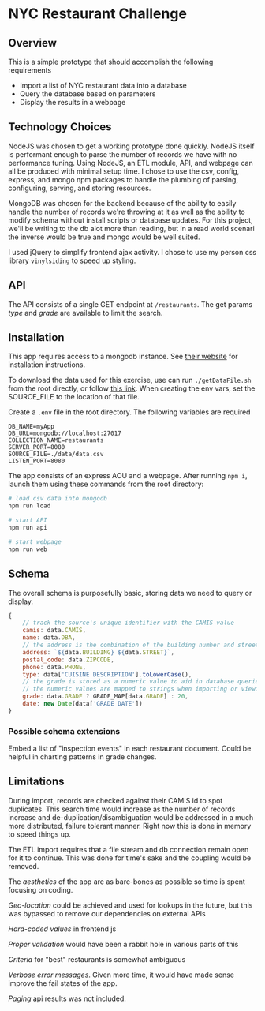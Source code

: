 # NYC Restaurant Challenge

## Overview
This is a simple prototype that should accomplish the following requirements
- Import a list of NYC restaurant data into a database
- Query the database based on parameters
- Display the results in a webpage

## Technology Choices
NodeJS was chosen to get a working prototype done quickly.  NodeJS itself is performant enough to parse the number of records we have with no performance tuning.
Using NodeJS, an ETL module, API, and webpage can all be produced with minimal setup time.  I chose to use the csv, config, express, and mongo npm packages to handle the plumbing of parsing, configuring, serving, and storing resources.

MongoDB was chosen for the backend because of the ability to easily handle the number of records we're throwing at it as well as the ability to modify schema without install scripts or database updates.  For this project, we'll be writing to the db alot more than reading, but in a read world scenari the inverse would be true and mongo would be well suited.

I used jQuery to simplify frontend ajax activity.  I chose to use my person css library `vinylsiding` to speed up styling.

## API
The API consists of a single GET endpoint at `/restaurants`.  The get params _type_ and _grade_ are available to  limit the search.

## Installation
This app requires access to a mongodb instance.  See [their website](https://www.mongodb.com/) for installation instructions.

To download the data used for this exercise, use can run `./getDataFile.sh` from the root directly, or follow [this link](https://data.cityofnewyork.us/api/views/43nn-pn8j/rows.csv?accessType=DOWNLOAD).  When creating the env vars, set the SOURCE_FILE to the location of that file.

Create a `.env` file in the root directory.  The following variables are required
```
DB_NAME=myApp
DB_URL=mongodb://localhost:27017
COLLECTION_NAME=restaurants
SERVER_PORT=8080
SOURCE_FILE=./data/data.csv
LISTEN_PORT=8080
```

The app consists of an express AOU and a webpage.  After running `npm i`, launch them using these commands from the root directory:
```sh
# load csv data into mongodb
npm run load
```

```sh
# start API
npm run api
```

```sh
# start webpage
npm run web
```

## Schema
The overall schema is purposefully basic, storing data we need to query or display.
```javascript
{
    // track the source's unique identifier with the CAMIS value
    camis: data.CAMIS,
    name: data.DBA,
    // the address is the combination of the building number and street.  This could be extended to be more accurate, but is limited for prototyping purposes
    address: `${data.BUILDING} ${data.STREET}`,
    postal_code: data.ZIPCODE,
    phone: data.PHONE,
    type: data['CUISINE DESCRIPTION'].toLowerCase(),
    // the grade is stored as a numeric value to aid in database queries.
    // the numeric values are mapped to strings when importing or viewing data
    grade: data.GRADE ? GRADE_MAP[data.GRADE] : 20,
    date: new Date(data['GRADE DATE'])
}
```

### Possible schema extensions
Embed a list of "inspection events" in each restaurant document.  Could be helpful in charting patterns in grade changes.

## Limitations
During import, records are checked against their CAMIS id to spot duplicates.  This search time would increase as the number of records increase and de-duplication/disambiguation would be addressed in a much more distributed, failure tolerant manner.  Right now this is done in memory to speed things up.

The ETL import requires that a file stream and db connection remain open for it to continue.  This was done for time's sake and the coupling would be removed.

The _aesthetics_ of the app are as bare-bones as possible so time is spent focusing on coding.

_Geo-location_ could be achieved and used for lookups in the future, but this was bypassed to remove our dependencies on external APIs

_Hard-coded values_ in frontend js

_Proper validation_ would have been a rabbit hole in various parts of this

_Criteria_ for "best" restaurants is somewhat ambiguous

_Verbose error messages_.  Given more time, it would have made sense improve the fail states of the app.

_Paging_ api results was not included.
